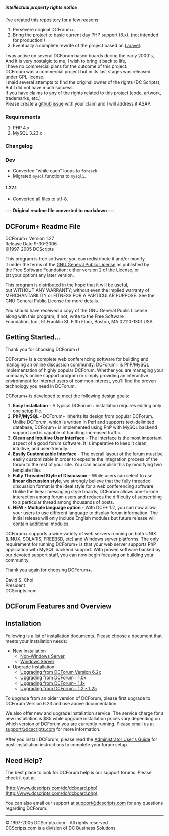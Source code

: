 ##### intellectual property rights notice

I've created this repository for a few reasons:

1. Persevere original DCForum+.
2. Bring the project to basic current day PHP support (8.x). (not intended for production!)
3. Eventually a complete rewrite of the project based on [Laravel](https://laravel.com).

I was active on several DCForum based boards during the early 2000's,    
And it is very nostalgic to me, I wish to bring it back to life,  
I have no commercial plans for the outcome of this project.  
DCFroum was a commercial project but in its last stages was released under GPL license.  
I maid several attempts to find the original owner of the rights (DC Scripts),  
But I did not have much success.  
If you have claims to any of the rights related to this project (code, artwork, trademarks, etc.)   
Please create a [github issue](https://github.com/DCForum/dcforum/issues/new) with your claim and I will address it
ASAP.

### Requirements

1. PHP 4.x
2. MySQL 3.23.x

### Changelog

### Dev
* Converted "while each" loops to `foreach`.
* Migrated `mysql` functions to `mysqli`.

#### 1.27.1
* Converted all files to utf-8.

#### --- Original readme file converted to markdown ---

DCForum+ Readme File
--------------------

DCForum+ Version 1.27  
Release Date 9-30-2006  
©1997-2005 DCScripts

This program is free software; you can redistribute it and/or modify  
it under the terms of the [GNU General Public License](./docs/license.html) as published by  
the Free Software Foundation; either version 2 of the License, or  
(at your option) any later version.

This program is distributed in the hope that it will be useful,  
but WITHOUT ANY WARRANTY; without even the implied warranty of  
MERCHANTABILITY or FITNESS FOR A PARTICULAR PURPOSE. See the  
GNU General Public License for more details.

You should have received a copy of the GNU General Public License  
along with this program; if not, write to the Free Software  
Foundation, Inc., 51 Franklin St, Fifth Floor, Boston, MA 02110-1301 USA

Getting Started...
------------------

Thank you for choosing DCForum+!

DCForum+ is a complete web conferencing software for building and managing an online discussion community. DCForum+ is
PhP/MySQL implementation of highly popular DCForum. Whether you are managing your company's online support program or
simply providing an interactive environment for internet users of common interest, you'll find the proven technology you
need in DCForum.

DCForum+ is developed to meet the following design goals:

1. **Easy Installation** - A typical DCForum+ installation requires editing only one setup file.
2. **PhP/MySQL**   - DCForum+ inherits its design from popular DCForum. Unlike DCForum, which is written in Perl and
   supports text-delimited database, DCForum+ is implemented using PhP with MySQL backend support and is capable of
   handling increased traffic.
3. **Clean and Intuitive User Interface** - The interface is the most important aspect of a good forum software. It is
   imperative to keep it clean, intuitive, and user-friendly.
4. **Easily Customizable Interface** - The overall layout of the forum must be easily customizable in order to expedite
   the integration process of the forum to the rest of your site. You can accomplish this by modifying two template
   files
5. **Fully Threaded Style of Discussion** - While users can select to use  **linear discussion style**, we strongly
   believe that the fully threaded discussion format is the ideal style for a web conferencing software. Unlike the
   linear messaging style boards, DCForum allows one-to-one interaction among forum users and reduces the difficulty of
   subscribing to a particular thread among thousands of posts.
6. **NEW - Multiple language option** - With DCF+ 1.2, you can now allow your users to use different language to display
   forum information. The initial release will only include English modules but future release will contain additional
   modules

DCForum+ supports a wide variety of web servers running on both UNIX (LINUX, SOLARIS, FREEBSD, etc) and Windows server
platforms. The only requirement for running DCForum+ is that your web server supports PhP application with MySQL backend
support. With proven software backed by our devoted support staff, you can now begin focusing on building your
community.

Thank you again for choosing DCForum+.

David S. Choi  
President  
DCScripts.com

DCForum Features and Overview
-----------------------------

Installation
------------

Following is a list of installation documents. Please choose a document that meets your installation needs:

* New Installation
    * [Non-Windows Server](./docs/install_unix.html)
    * [Windows Server](./docs/install_nt.html)
* Upgrade Installation
    * [Upgrading from DCForum Version 6.2x](./docs/upgrade_623.html)
    * [Upgrading from DCForum+ 1.0x](./docs/upgrade_10x_12.html)
    * [Upgrading from DCForum+ 1.1x](./docs/upgrade_11x_12.html)
    * [Upgrading from DCForum+ 1.2 - 1.25](./docs/upgrade_12_122.html)

To upgrade from an older version of DCForum, please first upgrade to DCForum Version 6.23 and use above documentation.

We also offer new and upgrade installation service. The service charge for a new installation is $85 while upgrade
installation prices vary depending on which version of DCForum you are currently running. Please email us at
support@dcscripts.com for more information.

After you install DCForum, please read the [Administrator User's Guide](./docs/admin.html) for post-installation
instructions to complete your forum setup.

Need Help?
----------

The best place to look for DCForum help is our support forums. Please check it out at

[http://www.dcscripts.com/dc/dcboard.php](http://www.dcscripts.com/dc/dcboard.php)

You can also email our support at support@dcscripts.com for any questions regarding DCForum.

* * *

© 1997-2005 DCScripts.com - All rights reserved  
DCScripts.com is a division of DC Business Solutions